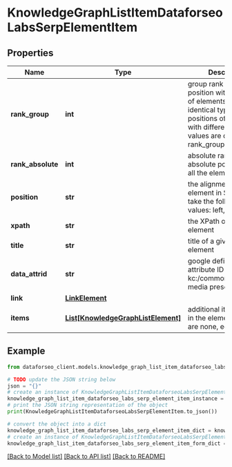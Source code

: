 # KnowledgeGraphListItemDataforseoLabsSerpElementItem


## Properties

Name | Type | Description | Notes
------------ | ------------- | ------------- | -------------
**rank_group** | **int** | group rank in SERP position within a group of elements with identical type values positions of elements with different type values are omitted from rank_group | [optional] 
**rank_absolute** | **int** | absolute rank in SERP absolute position among all the elements in SERP | [optional] 
**position** | **str** | the alignment of the element in SERP can take the following values: left, right | [optional] 
**xpath** | **str** | the XPath of the element | [optional] 
**title** | **str** | title of a given link element | [optional] 
**data_attrid** | **str** | google defined data attribute ID example: kc:/common/topic:social media presence | [optional] 
**link** | [**LinkElement**](LinkElement.md) |  | [optional] 
**items** | [**List[KnowledgeGraphListElement]**](KnowledgeGraphListElement.md) | additional items present in the element if there are none, equals null | [optional] 

## Example

```python
from dataforseo_client.models.knowledge_graph_list_item_dataforseo_labs_serp_element_item import KnowledgeGraphListItemDataforseoLabsSerpElementItem

# TODO update the JSON string below
json = "{}"
# create an instance of KnowledgeGraphListItemDataforseoLabsSerpElementItem from a JSON string
knowledge_graph_list_item_dataforseo_labs_serp_element_item_instance = KnowledgeGraphListItemDataforseoLabsSerpElementItem.from_json(json)
# print the JSON string representation of the object
print(KnowledgeGraphListItemDataforseoLabsSerpElementItem.to_json())

# convert the object into a dict
knowledge_graph_list_item_dataforseo_labs_serp_element_item_dict = knowledge_graph_list_item_dataforseo_labs_serp_element_item_instance.to_dict()
# create an instance of KnowledgeGraphListItemDataforseoLabsSerpElementItem from a dict
knowledge_graph_list_item_dataforseo_labs_serp_element_item_form_dict = knowledge_graph_list_item_dataforseo_labs_serp_element_item.from_dict(knowledge_graph_list_item_dataforseo_labs_serp_element_item_dict)
```
[[Back to Model list]](../README.md#documentation-for-models) [[Back to API list]](../README.md#documentation-for-api-endpoints) [[Back to README]](../README.md)



